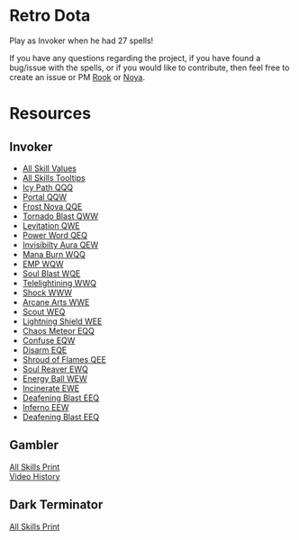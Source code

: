 # Retro Dota
Play as Invoker when he had 27 spells!

If you have any questions regarding the project, if you have found a bug/issue with the spells, or if you would like to contribute, then feel free to create an issue or PM [Rook](https://github.com/Rookdota) or [Noya](https://github.com/MNoya).

Resources
=========

Invoker
-------
- [All Skill Values](http://pastebin.com/82HHWJ9a)
- [All Skills Tooltips](http://imgur.com/dUeY3)
- [Icy Path QQQ](http://youtu.be/l3tminWOrRk?t=3m05s)  
- [Portal QQW](http://youtu.be/l3tminWOrRk?t=3m55s)  
- [Frost Nova QQE](http://youtu.be/l3tminWOrRk?t=4m48s)  
- [Tornado Blast QWW](http://youtu.be/l3tminWOrRk?t=6m10s)  
- [Levitation QWE](http://youtu.be/l3tminWOrRk?t=6m50s)  
- [Power Word QEQ](http://youtu.be/l3tminWOrRk?t=7m45s)  
- [Invisibilty Aura QEW](http://youtu.be/l3tminWOrRk?t=8m50s)  
- [Mana Burn WQQ](http://youtu.be/l3tminWOrRk?t=10m25s)  
- [EMP WQW](http://youtu.be/l3tminWOrRk?t=11m10s)  
- [Soul Blast WQE](http://youtu.be/l3tminWOrRk?t=12m01s)  
- [Telelightining WWQ](http://youtu.be/l3tminWOrRk?t=13m05s)  
- [Shock WWW](http://youtu.be/l3tminWOrRk?t=14m05s)  
- [Arcane Arts WWE](http://youtu.be/l3tminWOrRk?t=15m15s)  
- [Scout WEQ](http://youtu.be/l3tminWOrRk?t=16m55s)  
- [Lightning Shield WEE](http://youtu.be/l3tminWOrRk?t=17m40s)  
- [Chaos Meteor EQQ](http://youtu.be/l3tminWOrRk?t=18m48s)  
- [Confuse EQW](http://youtu.be/l3tminWOrRk?t=19m18s)  
- [Disarm EQE](http://youtu.be/l3tminWOrRk?t=20m15s)  
- [Shroud of Flames QEE](http://youtu.be/l3tminWOrRk?t=21m20s)  
- [Soul Reaver EWQ](http://youtu.be/l3tminWOrRk?t=22m40s)  
- [Energy Ball WEW](http://youtu.be/l3tminWOrRk?t=23m40s)  
- [Incinerate EWE](http://youtu.be/l3tminWOrRk?t=24m55s)  
- [Deafening Blast EEQ](http://youtu.be/l3tminWOrRk?t=25m40s)
- [Inferno EEW](http://youtu.be/l3tminWOrRk?t=26m33s)  
- [Deafening Blast EEQ](http://youtu.be/l3tminWOrRk?t=25m40s)  

Gambler
-------

[All Skills Print](http://i.imgur.com/o9MRBAN.jpg)  
[Video History](https://www.youtube.com/watch?v=LT0kTUo5beI)  

Dark Terminator
---------------
[All Skills Print](http://i.imgur.com/b0DqdbH.jpg)
